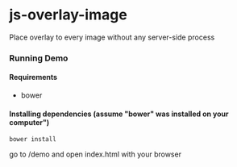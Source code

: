 # js-overlay-image
Place overlay to every image without any server-side process

### Running Demo
#### Requirements
- bower

#### Installing dependencies (assume "bower" was installed on your computer")
    bower install
  
  go to /demo and open index.html with your browser
